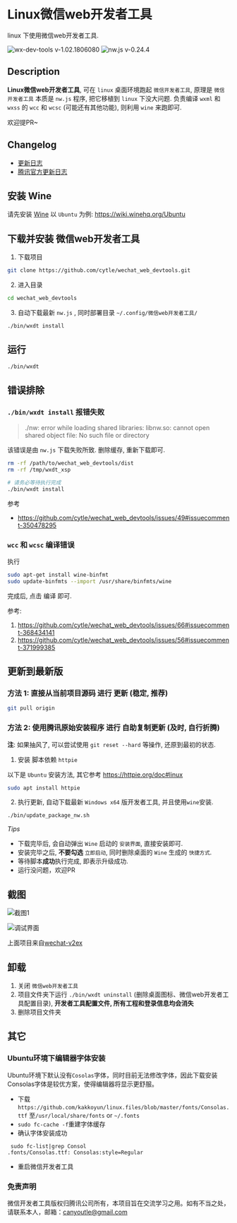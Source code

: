 # Linux微信web开发者工具
linux 下使用微信web开发者工具.

![wx-dev-tools v-1.02.1806080](https://img.shields.io/badge/wx_dev_tools-1.02.1806080-green.svg)
![nw.js v-0.24.4](https://img.shields.io/badge/nw.js-v0.24.4-blue.svg)


## Description
**Linux微信web开发者工具**, 可在 `linux` 桌面环境跑起 `微信开发者工具`,
原理是 `微信开发者工具` 本质是 `nw.js` 程序, 把它移植到 `linux` 下没大问题.
负责编译 `wxml` 和 `wxss` 的 `wcc` 和 `wcsc` (可能还有其他功能),
则利用 `wine` 来跑即可.

欢迎提PR~


## Changelog
- [更新日志](CHANGELOG.md)
- [腾讯官方更新日志](https://developers.weixin.qq.com/miniprogram/dev/devtools/download.html)


## 安装 Wine
请先安装 [Wine](https://wiki.winehq.org/Download)
以 `Ubuntu` 为例: https://wiki.winehq.org/Ubuntu


## 下载并安装 微信web开发者工具
1. 下载项目
``` bash
git clone https://github.com/cytle/wechat_web_devtools.git
```

2. 进入目录
``` bash
cd wechat_web_devtools
```

3. 自动下载最新 `nw.js` , 同时部署目录 `~/.config/微信web开发者工具/`
``` bash
./bin/wxdt install
```


## 运行
``` bash
./bin/wxdt
```


## 错误排除
### `./bin/wxdt install` 报错失败
> ./nw: error while loading shared libraries: libnw.so: cannot open shared object file: No such file or directory

该错误是由 `nw.js` 下载失败所致.
删除缓存, 重新下载即可.

``` bash
rm -rf /path/to/wechat_web_devtools/dist
rm -rf /tmp/wxdt_xsp
```

``` bash
# 请务必等待执行完成
./bin/wxdt install
```

参考
- https://github.com/cytle/wechat_web_devtools/issues/49#issuecomment-350478295


### `wcc` 和 `wcsc` 编译错误
执行
``` bash
sudo apt-get install wine-binfmt
sudo update-binfmts --import /usr/share/binfmts/wine
```

完成后, 点击 <kbd>编译</kbd> 即可.

参考:
1. https://github.com/cytle/wechat_web_devtools/issues/66#issuecomment-368434141
2. https://github.com/cytle/wechat_web_devtools/issues/56#issuecomment-371999385


## 更新到最新版
### 方法 1: 直接从当前项目源码 进行 更新 (稳定, 推荐)
``` bash
git pull origin
```

### 方法 2: 使用腾讯原始安装程序 进行 自助复制更新 (及时, 自行折腾)

**注**: 如果抽风了, 可以尝试使用 `git reset --hard` 等操作, 还原到最初的状态.

1. 安装 脚本依赖 `httpie`

以下是 `Ubuntu` 安装方法, 其它参考 https://httpie.org/doc#linux

``` bash
sudo apt install httpie
```

2. 执行更新, 自动下载最新 `Windows x64` 版开发者工具, 并且使用`wine`安装.  

``` bash
./bin/update_package_nw.sh
```

*Tips*

- 下载完毕后, 会自动弹出 `Wine` 启动的 `安装界面`, 直接安装即可.  
- 安装完毕之后, **不要勾选** `立即启动`, 同时删除桌面的 `Wine` 生成的 `快捷方式`.
- 等待脚本**成功**执行完成, 即表示升级成功.
- 运行没问题，欢迎PR

## 截图
![截图1](https://github.com/cytle/wechat_web_devtools/raw/fb84550d2d9b9f40f7a80b896066e1933892eff9/images/截图1.png)

![调试界面](https://github.com/cytle/wechat_web_devtools/raw/fb84550d2d9b9f40f7a80b896066e1933892eff9/images/调试界面.png)

上面项目来自[wechat-v2ex](https://github.com/jectychen/wechat-v2ex)

## 卸载

1. 关闭 `微信web开发者工具`
2. 项目文件夹下运行 `./bin/wxdt uninstall` (删除桌面图标、微信web开发者工具配置目录),
   **开发者工具配置文件, 所有工程和登录信息均会消失**
3. 删除项目文件夹

## 其它

### Ubuntu环境下编辑器字体安装
Ubuntu环境下默认没有`Cosolas`字体，同时目前无法修改字体，因此下载安装Consolas字体是较优方案，使得编辑器将显示更舒服。
* 下载`https://github.com/kakkoyun/linux.files/blob/master/fonts/Consolas.ttf` 至`/usr/local/share/fonts` or `~/.fonts`
* `sudo fc-cache -f`重建字体缓存
* 确认字体安装成功
```
 sudo fc-list|grep Consol
.fonts/Consolas.ttf: Consolas:style=Regular
```
* 重启微信开发者工具

### 免责声明
微信开发者工具版权归腾讯公司所有，本项目旨在交流学习之用。如有不当之处，请联系本人，邮箱：canyoutle@gmail.com
